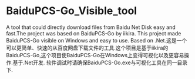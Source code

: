 # BaiduPCS-Go_Visible_tool
A tool that could directly download files from Baidu Net Disk easy and fast.The project was based on BaiduPCS-Go by iikira. This project made BaiduPCS-Go visible on Windows and easy to use. Based on .Net.这是一个可以更简单、快速的从百度网盘下载文件的工具.这个项目是基于iikira的BaiduPCS-Go,这个项目使BaiduPCS-Go在Windows上变得可视化以及更容易操作.基于.Net开发.
软件调试时请确保BaiduPCS-Go.exe与可视化工具在同一目录下.